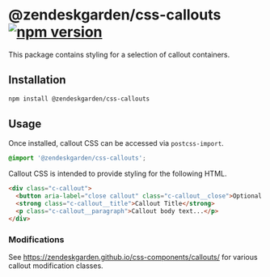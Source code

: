# @zendeskgarden/css-callouts [![npm version][npm version badge]][npm version link]

[npm version badge]: https://flat.badgen.net/npm/v/@zendeskgarden/css-callouts
[npm version link]: https://www.npmjs.com/package/@zendeskgarden/css-callouts

This package contains styling for a selection of callout containers.

## Installation

```sh
npm install @zendeskgarden/css-callouts
```

## Usage

Once installed, callout CSS can be accessed via `postcss-import`.

```css
@import '@zendeskgarden/css-callouts';
```

Callout CSS is intended to provide styling for the following HTML.

```html
<div class="c-callout">
  <button aria-label="close callout" class="c-callout__close">Optional Close Icon</button>
  <strong class="c-callout__title">Callout Title</strong>
  <p class="c-callout__paragraph">Callout body text...</p>
</div>
```

### Modifications

See https://zendeskgarden.github.io/css-components/callouts/ for various
callout modification classes.

